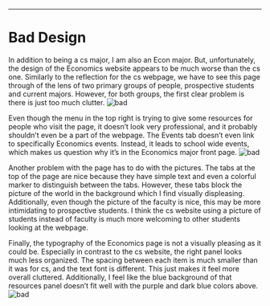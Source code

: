 ---
# Bad Design

In addition to being a cs major, I am also an Econ major. But, unfortunately, the design of the Economics website appears to be much worse than the cs one. Similarly to the reflection for the cs webpage, we have to see this page through of the lens of two primary groups of people, prospective students and current majors. However, for both groups, the first clear problem is there is just too much clutter. 
![bad](http://cla1.github.io/img/econ-web-page.png)

Even though the menu in the top right is trying to give some resources for people who visit the page, it doesn’t look very professional, and it probably shouldn’t even be a part of the webpage. The Events tab doesn’t even link to specifically Economics events. Instead, it leads to school wide events, which makes us question why it’s in the Economics major front page.
![bad](http://cla1.github.io/img/econ-page-events.png)

Another problem with the page has to do with the pictures. The tabs at the top of the page are nice because they have simple text and even a colorful marker to distinguish between the tabs. However, these tabs block the picture of the world in the background which I find visually displeasing. Additionally, even though the picture of the faculty is nice, this may be more intimidating to prospective students. I think the cs website using a picture of students instead of faculty is much more welcoming to other students looking at the webpage.

Finally, the typography of the Economics page is not a visually pleasing as it could be. Especially in contrast to the cs website, the right panel looks much less organized. The spacing between each item is much smaller than it was for cs, and the text font is different. This just makes it feel more overall cluttered. Additionally, I feel like the blue background of that resources panel doesn’t fit well with the purple and dark blue colors above.
![bad](http://cla1.github.io/img/econ-page-panel.png)

